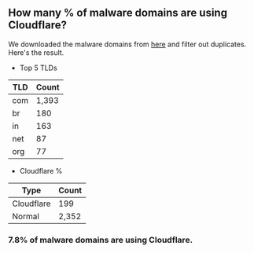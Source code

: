 ## How many % of malware domains are using Cloudflare?


We downloaded the malware domains from [here](https://urlhaus.abuse.ch) and filter out duplicates.
Here's the result.


[//]: # (start replacement)


- Top 5 TLDs

| TLD | Count |
| --- | --- |
| com | 1,393 |
| br | 180 |
| in | 163 |
| net | 87 |
| org | 77 |


- Cloudflare %

| Type | Count |
| --- | --- |
| Cloudflare | 199 |
| Normal | 2,352 |


### 7.8% of malware domains are using Cloudflare.